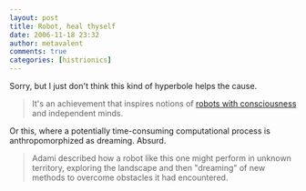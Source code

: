 ```yaml
---
layout: post
title: Robot, heal thyself
date: 2006-11-18 23:32
author: metavalent
comments: true
categories: [histrionics]
---
```

Sorry, but I just don't think this kind of hyperbole helps the cause.<blockquote>It's an achievement that inspires notions of <a href="http://news.yahoo.com/s/nm/science_robot_dc" target="_blank">robots with consciousness</a> and independent minds.</blockquote>Or this, where a potentially time-consuming computational process is anthropomorphized as dreaming. Absurd.<blockquote>Adami described how a robot like this one might perform in unknown territory, exploring the landscape and then "dreaming" of new methods to overcome obstacles it had encountered.</blockquote>
